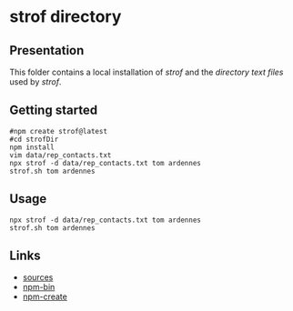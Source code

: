 strof directory
===============


Presentation
------------

This folder contains a local installation of *strof* and the *directory text files* used by *strof*.


Getting started
---------------

```shell
#npm create strof@latest
#cd strofDir
npm install
vim data/rep_contacts.txt
npx strof -d data/rep_contacts.txt tom ardennes
strof.sh tom ardennes
```


Usage
-----

```shell
npx strof -d data/rep_contacts.txt tom ardennes
strof.sh tom ardennes
```


Links
-----

- [sources](https://github.com/charlyoleg2/strof)
- [npm-bin](https://www.npmjs.com/package/strof)
- [npm-create](https://www.npmjs.com/package/create-strof)

